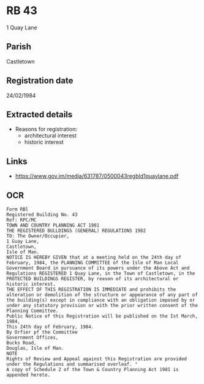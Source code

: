 # RB 43

1 Quay Lane

## Parish
Castletown

## Registration date
24/02/1984

## Extracted details
* Reasons for registration:
  - architectural interest
  - historic interest


## Links
- https://www.gov.im/media/631787/0500043regbld1quaylane.pdf

## OCR
```
Form RBl
Registered Building No. 43
Ref: RPC/MC
TOWN AND COUNTRY PLANNING ACT 1981
THE REGISTERED BULLDINGS (GENERAL) REGULATIONS 1982
TO: The Owner/Occupier,
1 Guay Lane,
Castletown,
Isle of Man.
NOTICE IS HEREBY GIVEN that at a meeting held on the 24th day of
February, 1984, the PLANNING COMMITTEE of the Isle of Man Local
Government Board in pursuance of its powers under the Above Act and
Regulations REGISTERED 1 Quay Lane, in the Town of Castletown, in the
PROTECTED BUILDINGS REGISTER, by reason of its architectural or
historic interest.
THE EFFECT OF THIS REGISTRATION IS IMMEDIATE and prohibits the
alteration or demolition of the structure or appearance of any part of
the building(s) except in compliance with an obligation imposed by or
under any statutory provision or with the prior written consent of the
Planning Committee.
Public Notice of this Registration will be published on the Ist March,
1984,
This 24th day of February, 1984.
By Orfier pf the Committee
Government Offices,
Bucks Road,
Douglas, Isle of Man.
NOTE
Rights of Review and Appeal against this Registration are provided
under the Regulations and summarised overleaf. °
A copy of Schedule 2 of the Town & Country Planning Act 1981 is
appended hereto.
```
